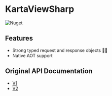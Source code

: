 # KartaViewSharp
![Nuget](https://img.shields.io/nuget/v/KartaViewSharp)

## Features

* Strong typed request and response objects 💪🏻
* Native AOT support


## Original API Documentation

* [V1](https://api.openstreetcam.org/api/doc.html)
* [V2](http://doc.kartaview.org/)